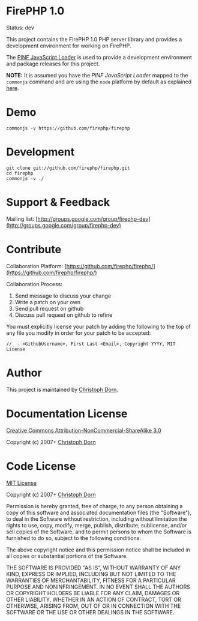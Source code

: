 FirePHP 1.0
===========

Status: dev

This project contains the FirePHP 1.0 PHP server library and provides a development environment for working on FirePHP. 

The [PINF JavaScript Loader](https://github.com/pinf/loader-js) is used to provide a development environment and package releases for this project.

**NOTE:** It is assumed you have the _PINF JavaScript Loader_ mapped to the `commonjs` command and are using the `node` platform by default as explained [here](https://github.com/pinf/loader-js/blob/master/docs/Setup.md).

Demo
====

    commonjs -v https://github.com/firephp/firephp


Development
===========

    git clone git://github.com/firephp/firephp.git
    cd firephp
    commonjs -v ./


Support & Feedback
==================

Mailing list: [http://groups.google.com/group/firephp-dev](http://groups.google.com/group/firephp-dev)


Contribute
==========

Collaboration Platform: [https://github.com/firephp/firephp/](https://github.com/firephp/firephp/)

Collaboration Process:

  1. Send message to discuss your change
  2. Write a patch on your own
  3. Send pull request on github
  4. Discuss pull request on github to refine

You must explicitly license your patch by adding the following to the top of any file you modify
in order for your patch to be accepted:

    //  - <GithubUsername>, First Last <Email>, Copyright YYYY, MIT License


Author
======

This project is maintained by [Christoph Dorn](http://www.christophdorn.com/).


Documentation License
=====================

[Creative Commons Attribution-NonCommercial-ShareAlike 3.0](http://creativecommons.org/licenses/by-nc-sa/3.0/)

Copyright (c) 2007+ [Christoph Dorn](http://www.christophdorn.com/)


Code License
============

[MIT License](http://www.opensource.org/licenses/mit-license.php)

Copyright (c) 2007+ [Christoph Dorn](http://www.christophdorn.com/)

Permission is hereby granted, free of charge, to any person obtaining a copy
of this software and associated documentation files (the "Software"), to deal
in the Software without restriction, including without limitation the rights
to use, copy, modify, merge, publish, distribute, sublicense, and/or sell
copies of the Software, and to permit persons to whom the Software is
furnished to do so, subject to the following conditions:

The above copyright notice and this permission notice shall be included in
all copies or substantial portions of the Software.

THE SOFTWARE IS PROVIDED "AS IS", WITHOUT WARRANTY OF ANY KIND, EXPRESS OR
IMPLIED, INCLUDING BUT NOT LIMITED TO THE WARRANTIES OF MERCHANTABILITY,
FITNESS FOR A PARTICULAR PURPOSE AND NONINFRINGEMENT. IN NO EVENT SHALL THE
AUTHORS OR COPYRIGHT HOLDERS BE LIABLE FOR ANY CLAIM, DAMAGES OR OTHER
LIABILITY, WHETHER IN AN ACTION OF CONTRACT, TORT OR OTHERWISE, ARISING FROM,
OUT OF OR IN CONNECTION WITH THE SOFTWARE OR THE USE OR OTHER DEALINGS IN
THE SOFTWARE.
